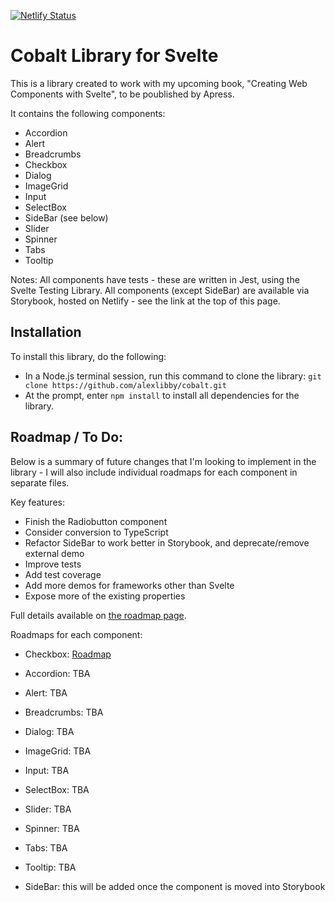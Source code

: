 [![Netlify Status](https://api.netlify.com/api/v1/badges/41f9bfdc-29e0-42f3-bc1b-48793beaacde/deploy-status)](https://app.netlify.com/sites/majestic-kleicha-a9f73d/deploys)

# Cobalt Library for Svelte

This is a library created to work with my upcoming book, "Creating Web Components with Svelte", to be poublished by Apress.

It contains the following components:

- Accordion
- Alert
- Breadcrumbs
- Checkbox
- Dialog
- ImageGrid
- Input
- SelectBox
- SideBar (see below)
- Slider
- Spinner
- Tabs
- Tooltip

Notes:
All components have tests - these are written in Jest, using the Svelte Testing Library.
All components (except SideBar) are available via Storybook, hosted on Netlify - see the link at the top of this page.

## Installation
To install this library, do the following:

- In a Node.js terminal session, run this command to clone the library: 
  `git clone https://github.com/alexlibby/cobalt.git`
- At the prompt, enter `npm install` to install all dependencies for the library.

## Roadmap / To Do:
Below is a summary of future changes that I'm looking to implement in the library - I will also include individual roadmaps for each component in separate files.

Key features:

- Finish the Radiobutton component
- Consider conversion to TypeScript
- Refactor SideBar to work better in Storybook, and deprecate/remove external demo
- Improve tests
- Add test coverage
- Add more demos for frameworks other than Svelte
- Expose more of the existing properties

Full details available on [the roadmap page](https://github.com/alexlibby/cobalt/blob/main/roadmap.md).

Roadmaps for each component:

- Checkbox: [Roadmap](https://github.com/alexlibby/cobalt/blob/main/src/lib/Checkbox/roadmap.md)
- Accordion: TBA
- Alert: TBA
- Breadcrumbs: TBA
- Dialog: TBA
- ImageGrid: TBA
- Input: TBA
- SelectBox: TBA
- Slider: TBA
- Spinner: TBA
- Tabs: TBA
- Tooltip: TBA

- SideBar: this will be added once the component is moved into Storybook

